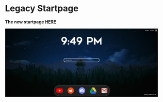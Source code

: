 Legacy Startpage
===================
**The new startpage [HERE](https://crabo-7498.github.io/new-startpage/)**


[![preview](https://raw.githubusercontent.com/Crabo-7498/Crabo-7498.github.io/master/img/others/prev_02.png)](https://crabo-7498.github.io/)
